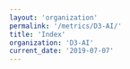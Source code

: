```yaml
---
layout: 'organization'
permalink: '/metrics/D3-AI/'
title: 'Index'
organization: 'D3-AI'
current_date: '2019-07-07'
---
```

